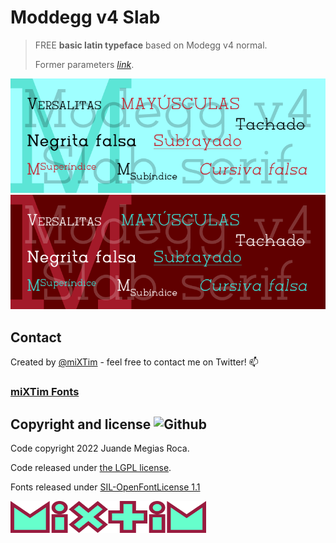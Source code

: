 # Moddegg v4 Slab

> FREE **basic latin typeface** based on Modegg v4 normal.
> 
> Former parameters [_link_](https://en.m.fontke.com/font/12316704/).

![Typeface sample](./Modegg-sample-light.png#gh-light-mode-only)
![Typeface sample](./Modegg-sample-dark.png#gh-dark-mode-only)

## Contact
Created by [@miXTim](https://twitter.com/juande4u/) - feel free to contact me on Twitter! 📫

### [miXTim Fonts](https://github.com/miXTim/fonts)

## Copyright and license ![Github](https://img.shields.io/badge/license-SIL1.1-orange?logo=Github)
Code copyright 2022 Juande Megias Roca.

Code released under [the LGPL license](https://github.com/jgthms/bulma/blob/master/LICENSE).

Fonts released under [SIL-OpenFontLicense 1.1](https://scripts.sil.org/OFL)

<img alt="logotipo" src="https://github.com/miXTim/fonts/blob/2701ba0e793c3ca356d01a3e3b8b1b86d1fa2888/extras/logo.svg" style="max-width: 100%;" width="313" height="51">
